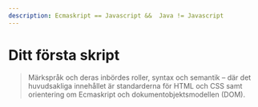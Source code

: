```yaml
---
description: Ecmaskript == Javascript &&  Java != Javascript
---
```


# Ditt första skript

> Märkspråk och deras inbördes roller, syntax och semantik – där det huvudsakliga innehållet är standarderna för HTML och CSS samt orientering om Ecmaskript och dokumentobjektsmodellen \(DOM\).

